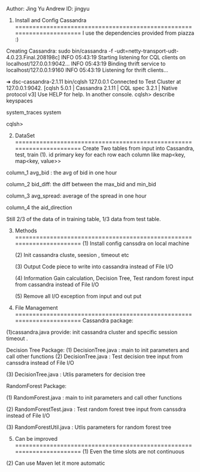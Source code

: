 Author: Jing Yu
Andrew ID: jingyu

1. Install and Config Cassandra 
======================================================================
I use the dependencies provided from piazza :) 

Creating Cassandra:
sudo bin/cassandra -f
-udt=netty-transport-udt-4.0.23.Final.208198c]
INFO  05:43:19 Starting listening for CQL clients on localhost/127.0.0.1:9042...
INFO  05:43:19 Binding thrift service to localhost/127.0.0.1:9160
INFO  05:43:19 Listening for thrift clients...

➜  dsc-cassandra-2.1.11  bin/cqlsh 127.0.0.1
Connected to Test Cluster at 127.0.0.1:9042.
[cqlsh 5.0.1 | Cassandra 2.1.11 | CQL spec 3.2.1 | Native protocol v3]
Use HELP for help.
In another console.
cqlsh> describe keyspaces

system_traces  system

cqlsh>

2. DataSet
======================================================================
Create Two tables from input into Cassandra, test, train 
(1). id primary key for each row 
each column like map<key, map<key, value>> 

column_1  avg_bid : the avg of bid in one hour

column_2 bid_diff: the diff between the max_bid and min_bid

column_3 avg_spread: average of the spread in one hour

column_4 the aid_direction

Still 2/3 of the data of in training table, 1/3 data from test table.

3. Methods
======================================================================
   (1) Install config canssdra on local machine 

   (2) Init cassandra cluste, seesion , timeout etc

   (3) Output Code piece to write into cassandra instead of File I/O

   (4) Information Gain calculation, Decision Tree, Test random forest input from cassandra instead of   File I/O

   (5) Remove all I/O exception from input and out put 

4. File Management
======================================================================
Cassandra package: 

(1)cassandra.java provide: init cassandra cluster and specific session timeout .

Decision Tree Package: 
(1) DecisionTree.java : main to init parameters and call other functions 
(2) DecisionTree.java : Test decision tree input from canssdra instead of File I/O 

(3) DecisionTree.java : Utlis parameters for decision tree

RandomForest Package: 

(1) RandomForest.java : main to init parameters and call other functions 

(2) RandomForestTest.java  : Test random forest tree input from canssdra instead of File I/O 

(3) RandomForestUtil.java : Utlis parameters for random forest tree

5. Can be improved  
======================================================================
(1) Even the time slots are not continuous

(2) Can use Maven let it more automatic 